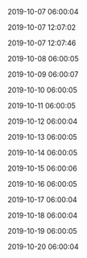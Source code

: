 2019-10-07 06:00:04

2019-10-07 12:07:02

2019-10-07 12:07:46

2019-10-08 06:00:05

2019-10-09 06:00:07

2019-10-10 06:00:05

2019-10-11 06:00:05

2019-10-12 06:00:04

2019-10-13 06:00:05

2019-10-14 06:00:05

2019-10-15 06:00:06

2019-10-16 06:00:05

2019-10-17 06:00:04

2019-10-18 06:00:04

2019-10-19 06:00:05

2019-10-20 06:00:04


